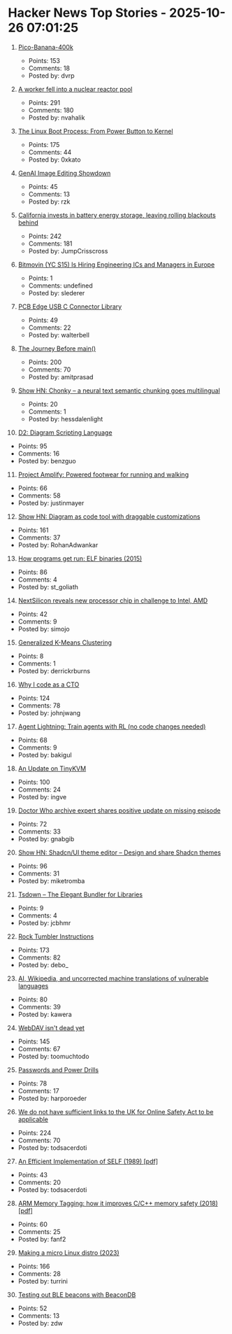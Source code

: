 # Hacker News Top Stories - 2025-10-26 07:01:25

1. [Pico-Banana-400k](https://github.com/apple/pico-banana-400k)
   - Points: 153
   - Comments: 18
   - Posted by: dvrp

2. [A worker fell into a nuclear reactor pool](https://www.nrc.gov/reading-rm/doc-collections/event-status/event/2025/20251022en?brid=vscAjql9kZL1FfGE7TYHVw#en57996:~:text=TRANSPORT%20OF%20CONTAMINATED%20PERSON%20OFFSITE)
   - Points: 291
   - Comments: 180
   - Posted by: nvahalik

3. [The Linux Boot Process: From Power Button to Kernel](https://www.0xkato.xyz/linux-boot/)
   - Points: 175
   - Comments: 44
   - Posted by: 0xkato

4. [GenAI Image Editing Showdown](https://genai-showdown.specr.net/)
   - Points: 45
   - Comments: 13
   - Posted by: rzk

5. [California invests in battery energy storage, leaving rolling blackouts behind](https://www.latimes.com/environment/story/2025-10-17/california-made-it-through-another-summer-without-a-flex-alert)
   - Points: 242
   - Comments: 181
   - Posted by: JumpCrisscross

6. [Bitmovin (YC S15) Is Hiring Engineering ICs and Managers in Europe](https://bitmovin.com/careers)
   - Points: 1
   - Comments: undefined
   - Posted by: slederer

7. [PCB Edge USB C Connector Library](https://github.com/AnasMalas/pcb-edge-usb-c)
   - Points: 49
   - Comments: 22
   - Posted by: walterbell

8. [The Journey Before main()](https://amit.prasad.me/blog/before-main)
   - Points: 200
   - Comments: 70
   - Posted by: amitprasad

9. [Show HN: Chonky – a neural text semantic chunking goes multilingual](https://huggingface.co/mirth/chonky_mmbert_small_multilingual_1)
   - Points: 20
   - Comments: 1
   - Posted by: hessdalenlight

10. [D2: Diagram Scripting Language](https://d2lang.com/tour/intro/)
   - Points: 95
   - Comments: 16
   - Posted by: benzguo

11. [Project Amplify: Powered footwear for running and walking](https://about.nike.com/en/newsroom/releases/nike-project-amplify-official-images)
   - Points: 66
   - Comments: 58
   - Posted by: justinmayer

12. [Show HN: Diagram as code tool with draggable customizations](https://github.com/RohanAdwankar/oxdraw)
   - Points: 161
   - Comments: 37
   - Posted by: RohanAdwankar

13. [How programs get run: ELF binaries (2015)](https://lwn.net/Articles/631631/)
   - Points: 86
   - Comments: 4
   - Posted by: st_goliath

14. [NextSilicon reveals new processor chip in challenge to Intel, AMD](https://www.reuters.com/business/nextsilicon-reveals-new-processor-chip-challenge-intel-amd-2025-10-22/)
   - Points: 42
   - Comments: 9
   - Posted by: simojo

15. [Generalized K-Means Clustering](https://github.com/derrickburns/generalized-kmeans-clustering)
   - Points: 8
   - Comments: 1
   - Posted by: derrickrburns

16. [Why I code as a CTO](https://www.assembled.com/blog/why-i-code-as-a-cto)
   - Points: 124
   - Comments: 78
   - Posted by: johnjwang

17. [Agent Lightning: Train agents with RL (no code changes needed)](https://github.com/microsoft/agent-lightning)
   - Points: 68
   - Comments: 9
   - Posted by: bakigul

18. [An Update on TinyKVM](https://fwsgonzo.medium.com/an-update-on-tinykvm-7a38518e57e9)
   - Points: 100
   - Comments: 24
   - Posted by: ingve

19. [Doctor Who archive expert shares positive update on missing episode](https://www.radiotimes.com/tv/sci-fi/doctor-who-missing-episodes-update-teases-announcement-newsupdate/)
   - Points: 72
   - Comments: 33
   - Posted by: gnabgib

20. [Show HN: Shadcn/UI theme editor – Design and share Shadcn themes](https://shadcnthemer.com)
   - Points: 96
   - Comments: 31
   - Posted by: miketromba

21. [Tsdown – The Elegant Bundler for Libraries](https://tsdown.dev/)
   - Points: 9
   - Comments: 4
   - Posted by: jcbhmr

22. [Rock Tumbler Instructions](https://rocktumbler.com/tips/rock-tumbler-instructions/)
   - Points: 173
   - Comments: 82
   - Posted by: debo_

23. [AI, Wikipedia, and uncorrected machine translations of vulnerable languages](https://www.technologyreview.com/2025/09/25/1124005/ai-wikipedia-vulnerable-languages-doom-spiral/)
   - Points: 80
   - Comments: 39
   - Posted by: kawera

24. [WebDAV isn't dead yet](https://blog.feld.me/posts/2025/09/webdav-isnt-dead-yet/)
   - Points: 145
   - Comments: 67
   - Posted by: toomuchtodo

25. [Passwords and Power Drills](https://google.github.io/building-secure-and-reliable-systems/raw/ch01.html#on_passwords_and_power_drills)
   - Points: 78
   - Comments: 17
   - Posted by: harporoeder

26. [We do not have sufficient links to the UK for Online Safety Act to be applicable](https://libera.chat/news/advised)
   - Points: 224
   - Comments: 70
   - Posted by: todsacerdoti

27. [An Efficient Implementation of SELF (1989) [pdf]](https://courses.cs.washington.edu/courses/cse501/15sp/papers/chambers.pdf)
   - Points: 43
   - Comments: 20
   - Posted by: todsacerdoti

28. [ARM Memory Tagging: how it improves C/C++ memory safety (2018) [pdf]](https://llvm.org/devmtg/2018-10/slides/Serebryany-Stepanov-Tsyrklevich-Memory-Tagging-Slides-LLVM-2018.pdf)
   - Points: 60
   - Comments: 25
   - Posted by: fanf2

29. [Making a micro Linux distro (2023)](https://popovicu.com/posts/making-a-micro-linux-distro/)
   - Points: 166
   - Comments: 28
   - Posted by: turrini

30. [Testing out BLE beacons with BeaconDB](https://blog.matthewbrunelle.com/testing-out-ble-beacons-with-beacondb/)
   - Points: 52
   - Comments: 13
   - Posted by: zdw

